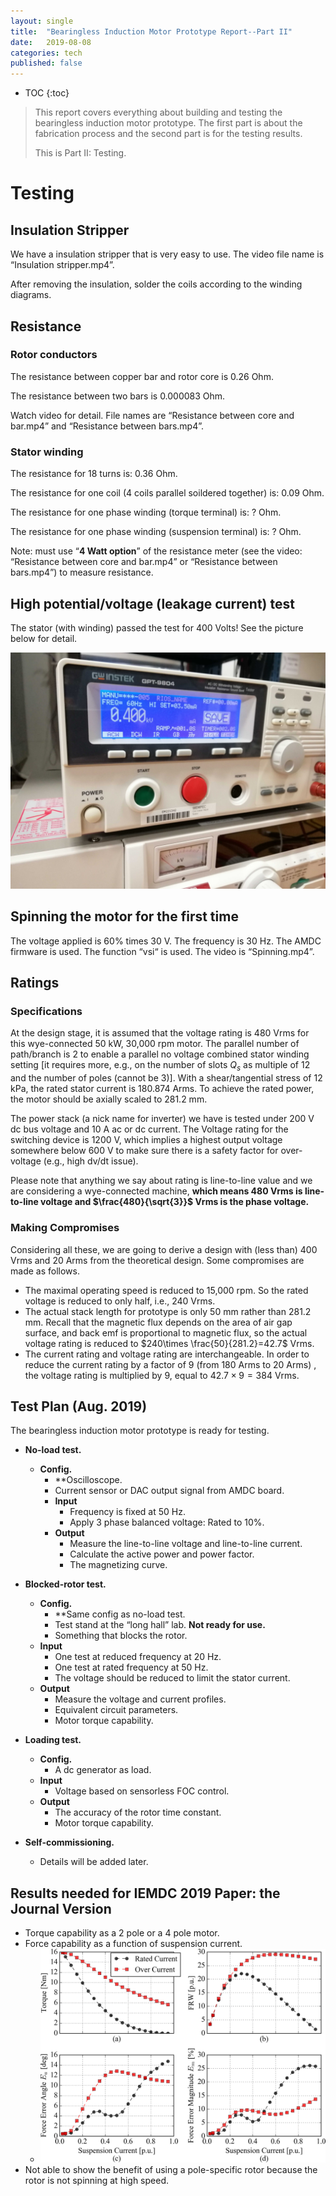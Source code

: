 ```yaml
---
layout: single
title:  "Bearingless Induction Motor Prototype Report--Part II"
date:   2019-08-08
categories: tech
published: false
---
```


* TOC
{:toc}
> This report covers everything about building and testing the bearingless induction motor prototype. The first part is about the fabrication process and the second part is for the testing results.
>
> This is Part II: Testing.



# Testing

## Insulation Stripper

We have a insulation stripper that is very easy to use. The video file name is “Insulation stripper.mp4”.

After removing the insulation, solder the coils according to the winding diagrams.



## Resistance

### Rotor conductors

The resistance between copper bar and rotor core is 0.26 Ohm.

The resistance between two bars is 0.000083 Ohm.

Watch video for detail. File names are “Resistance between core and bar.mp4” and “Resistance between bars.mp4”.

### Stator winding

The resistance for 18 turns is: 0.36 Ohm.

The resistance for one coil (4 coils parallel soildered together) is: 0.09 Ohm.

The resistance for one phase winding (torque terminal) is: ? Ohm.

The resistance for one phase winding (suspension terminal) is: ? Ohm.

Note: must use “**4 Watt option**” of the resistance meter (see the video: “Resistance between core and bar.mp4” or “Resistance between bars.mp4”) to measure resistance.





## High potential/voltage (leakage current) test

The stator (with winding) passed the test for 400 Volts! See the picture below for detail.

![IMG_20190802_142032](assets/images/IMG_20190802_142032.jpg)



## Spinning the motor for the first time

The voltage applied is 60% times 30 V. The frequency is 30 Hz. The AMDC firmware is used. The function “vsi“ is used. The video is “Spinning.mp4”. 



## Ratings

### Specifications

At the design stage, it is assumed that the voltage rating is 480 Vrms for this wye-connected 50 kW, 30,000 rpm motor. The parallel number of path/branch is 2 to enable a parallel no voltage combined stator winding setting [it requires more, e.g., on the number of slots $Q_s$ as multiple of 12 and the number of poles (cannot be 3)]. With a shear/tangential stress of 12 kPa, the rated stator current is 180.874 Arms. To achieve the rated power, the motor should be axially scaled to 281.2 mm.

The power stack (a nick name for inverter) we have is tested under 200 V dc bus voltage and 10 A ac or dc current. The Voltage rating for the switching device is 1200 V, which implies a highest output voltage somewhere below 600 V to make sure there is a safety factor for over-voltage (e.g., high dv/dt issue). 

Please note that anything we say about rating is line-to-line value and we are considering a wye-connected machine, **which means 480 Vrms is line-to-line voltage and $\frac{480}{\sqrt{3}}$ Vrms is the phase voltage.**

### Making Compromises

Considering all these, we are going to derive a design with (less than) 400 Vrms and 20 Arms from the theoretical design. Some compromises are made as follows.

- The maximal operating speed is reduced to 15,000 rpm. So the rated voltage is reduced to only half, i.e., 240 Vrms.
- The actual stack length for prototype is only 50 mm rather than 281.2 mm. Recall that the magnetic flux depends on the area of air gap surface, and back emf is proportional to magnetic flux, so the actual voltage rating is reduced to $240\times \frac{50}{281.2}=42.7$ Vrms.
- The current rating and voltage rating are interchangeable. In order to reduce the current rating by a factor of 9 (from 180 Arms to 20 Arms) , the voltage rating is multiplied by 9, equal to $42.7\times 9=384$ Vrms.



## **Test Plan (Aug. 2019)**

The bearingless induction motor prototype is ready for testing. 

- **No-load test.**
    - **Config.**
        - **Oscilloscope.
        - Current sensor or DAC output signal from AMDC board.
        - **Input**
            - Frequency is fixed at 50 Hz.
            - Apply 3 phase balanced voltage: Rated to 10%.
        - **Output**
            - Measure the line-to-line voltage and line-to-line current.
            - Calculate the active power and power factor.
            - The magnetizing curve.

- **Blocked-rotor test.**
    - **Config.**
        - **Same config as no-load test.
        - Test stand at the “long hall” lab. **Not ready for use.**
        - Something that blocks the rotor.
    - **Input**
        - One test at reduced frequency at 20 Hz.
        - One test at rated frequency at 50 Hz.
        - The voltage should be reduced to limit the stator current.
    - **Output**
        - Measure the voltage and current profiles.
        - Equivalent circuit parameters.
        - Motor torque capability.

- **Loading test.**
    - **Config.**
        - A dc generator as load.
    - **Input**
        - Voltage based on sensorless FOC control.
    - **Output**
        - The accuracy of the rotor time constant.
        - Motor torque capability.
- **Self-commissioning.**
    - Details will be added later.



## Results needed for IEMDC 2019 Paper: the Journal Version

- Torque capability as a 2 pole or a 4 pole motor.
- Force capability as a function of suspension current.
    - ![1565294245026](assets/images/1565294245026.png)
- Not able to show the benefit of using a pole-specific rotor because the rotor is not spinning at high speed.








